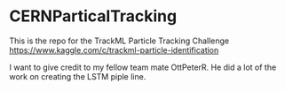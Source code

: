 # CERNParticalTracking

This is the repo for the TrackML Particle Tracking Challenge https://www.kaggle.com/c/trackml-particle-identification

I want to give credit to my fellow team mate OttPeterR. He did a lot of the work on creating the LSTM piple line.
